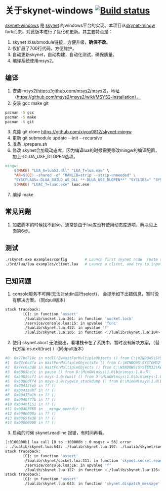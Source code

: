 # 关于skynet-windows [![Build status](https://ci.appveyor.com/api/projects/status/9j45lldyxmfdau3r?svg=true)](https://ci.appveyor.com/project/xiyoo0812/skynet-windows)

[skynet-windows](https://github.com/xiyoo0812/skynet-windows) 是 [skynet](https://github.com/cloudwu/skynet) 的windows平台的实现。本项目从[skynet-mingw](https://github.com/dpull/skynet-mingw) fork而来，对此版本进行了优化和更新。其主要特点是：

1. skynet 以submodule链接，方便升级，**确保不改**。
2. 仅扩展了700行代码，方便维护。
3. 自动更新skynet，自动构建，自动化测试，确保质量。
4. 编译系统使用msys2。

## 编译
1. 安装 msys2(https://github.com/msys2/msys2)，地址（https://github.com/msys2/msys2/wiki/MSYS2-installation）。
2. 安装 gcc make git
```bash
pacman -S gcc
pacman -S make
pacman -S git
```
3. 克隆 git clone https://github.com/xiyoo0812/skynet-mingw
4. 更新 git submodule update --init --recursive
5. 准备 ./prepare.sh
6. 修改 skynet会加载动态库，因为编译lua的时候需要修改mingw的编译配置，加上-DLUA_USE_DLOPEN选项。
```makefile
mingw:
	$(MAKE) "LUA_A=lua53.dll" "LUA_T=lua.exe" \
	"AR=$(CC) -shared -o" "RANLIB=strip --strip-unneeded" \
	"SYSCFLAGS=-DLUA_BUILD_AS_DLL **-DLUA_USE_DLOPEN**" "SYSLIBS=" "SYSLDFLAGS=-s" lua.exe
	$(MAKE) "LUAC_T=luac.exe" luac.exe
```
7. 编译 make

## 常见问题
1. 加载脚本的时候找不到so，通常是由于lua库没有使用动态库选项，解决见上面第6步。

## 测试

```bash
./skynet.exe examples/config        # Launch first skynet node  (Gate server) and a skynet-master (see config for standalone option)
./3rd/lua/lua examples/client.lua   # Launch a client, and try to input hello.
```

## 已知问题

1. console服务不可用(无法对stdin进行select)， 会提示如下出错信息，暂时没有解决方案。（同dpull版本）

```bash
stack traceback:
        [C]: in function 'assert'
        ./lualib/socket.lua:361: in function 'socket.lock'
        ./service/console.lua:15: in upvalue 'func'
        ./lualib/skynet.lua:452: in upvalue 'f'
        ./lualib/skynet.lua:105: in function <./lualib/skynet.lua:104>
```

2. 使用 skynet.abort 无法退出，看堆栈卡在了系统中，暂时没有解决方案。（替代方案 os.exit(true) ）（同dpull版本）

```bash
#0  0x77bd718c in ntdll!ZwWaitForMultipleObjects () from C:\WINDOWS\SYSTEM32\ntdll.dll
#1  0x74c0a4fa in WaitForMultipleObjectsEx () from C:\WINDOWS\SYSTEM32\KernelBase.dll
#2  0x74c0a3d8 in WaitForMultipleObjects () from C:\WINDOWS\SYSTEM32\KernelBase.dll
#3  0x6085be1c in pause () from D:\MinGW\msys\1.0\bin\msys-1.0.dll
#4  0x6085ccf1 in msys-1.0!cwait () from D:\MinGW\msys\1.0\bin\msys-1.0.dll
#5  0x6080dff4 in msys-1.0!cygwin_stackdump () from D:\MinGW\msys\1.0\bin\msys-1.0.dll
#6  0x00413fe5 in ?? ()
#7  0x00413e8f in ?? ()
#8  0x00412a1b in ?? ()
#9  0x0040f77b in ?? ()
#10 0x0040f151 in ?? ()
#11 0x00403869 in __mingw_opendir ()
#12 0x0000000a in ?? ()
#13 0x0069fe30 in ?? ()
#14 0x00000000 in ?? ()
```
3. 启动的时候 skynet.readline 报错，有时间再看。
```bash
[:0100000b] lua call [0 to :100000b : 0 msgsz = 56] error 
: ./lualib/skynet.lua:643: ./lualib/skynet.lua:197: ./lualib/skynet/socket.lua:311: assertion failed!
stack traceback:
        [C]: in function 'assert'
        ./lualib/skynet/socket.lua:311: in function 'skynet.socket.readline'
        ./service/console.lua:16: in upvalue 'f'
        ./lualib/skynet.lua:127: in function <./lualib/skynet.lua:126>
stack traceback:
        [C]: in function 'assert'
        ./lualib/skynet.lua:643: in function 'skynet.dispatch_message'
```
